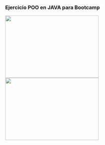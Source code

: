 ### Ejercicio POO en JAVA para Bootcamp
<img width=300 height= 200 src="https://github.com/Pedro410Ar/Codeki_1sem/blob/master/isologo-codeki.png"/> 
<img width=300 height= 200 src="https://github.com/Pedro410Ar/Codeki_1sem/blob/master/logo%20IT%20patagonia.jfif"/> 


